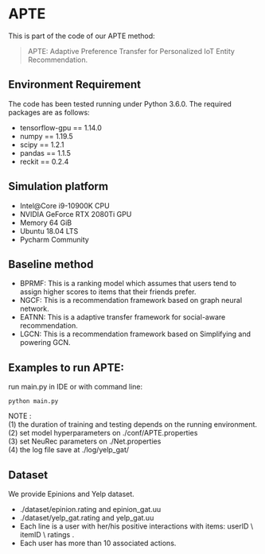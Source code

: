 # APTE
This is part of the code of our APTE method:

>APTE: Adaptive Preference Transfer for Personalized IoT Entity Recommendation.

## Environment Requirement
The code has been tested running under Python 3.6.0. The required packages are as follows:
* tensorflow-gpu == 1.14.0
* numpy == 1.19.5
* scipy == 1.2.1
* pandas == 1.1.5
* reckit == 0.2.4

## Simulation platform
* Intel@Core i9-10900K CPU
* NVIDIA GeForce RTX 2080Ti GPU
* Memory 64 GiB
* Ubuntu 18.04 LTS
* Pycharm Community
## Baseline method
* BPRMF: This is a ranking model which assumes that
users tend to assign higher scores to items that their friends prefer.
* NGCF: This is a recommendation framework based on graph neural network.
* EATNN: This is a adaptive transfer framework for social-aware recommendation.
* LGCN: This is a recommendation framework based on Simplifying and powering GCN.
## Examples to run APTE:
run main.py in IDE or with command line:
```
python main.py
```

NOTE :   
(1) the duration of training and testing depends on the running environment.  
(2) set model hyperparameters on ./conf/APTE.properties  
(3) set NeuRec parameters on ./Net.properties  
(4) the log file save at ./log/yelp_gat/  

## Dataset
We provide Epinions and Yelp dataset.
  * ./dataset/epinion.rating and epinion_gat.uu
  * ./dataset/yelp_gat.rating and yelp_gat.uu
  * Each line is a user with her/his positive interactions with items: userID \ itemID \ ratings .
  * Each user has more than 10 associated actions.

